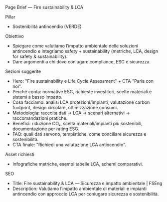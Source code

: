 Page Brief — Fire sustainability & LCA

Pillar
- Sostenibilità antincendio (VERDE)

Obiettivo
- Spiegare come valutiamo l’impatto ambientale delle soluzioni antincendio e integriamo safety + sustainability (metriche, LCA, design for safety & sustainability).
- Dare argomenti a chi deve coniugare compliance, ESG e sicurezza.

Sezioni suggerite
- Hero: "Fire sustainability e Life Cycle Assessment" + CTA "Parla con noi".
- Perché conta: normative ESG, richieste investitori, scelte materiali e sistemi a basso impatto.
- Cosa facciamo: analisi LCA protezioni/impianti, valutazione carbon footprint, design circolare, ottimizzazione consumi.
- Metodologia: raccolta dati → LCA → scenari alternativi → raccomandazioni pratiche.
- Benefici: riduzione CO₂, scelta materiali/impianti più sostenibili, documentazione per rating ESG.
- FAQ: quali dati servono, tempistiche, come conciliare sicurezza e sostenibilità.
- CTA finale: "Richiedi una valutazione LCA antincendio".

Asset richiesti
- Infografiche metriche, esempi tabelle LCA, schemi comparativi.

SEO
- Title: Fire sustainability & LCA — Sicurezza e impatto ambientale | FSEng
- Description: Valutiamo l’impatto ambientale di materiali e impianti antincendio con approccio LCA per coniugare sicurezza e sostenibilità.
